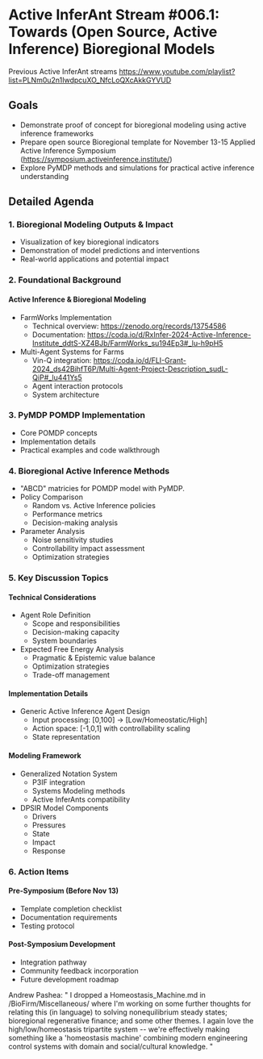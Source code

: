 # Active InferAnt Stream #006.1: Towards (Open Source, Active Inference) Bioregional Models

Previous Active InferAnt streams
<https://www.youtube.com/playlist?list=PLNm0u2n1IwdpcuXO_NfcLoQXcAkkGYVUD>

## Goals

- Demonstrate proof of concept for bioregional modeling using active inference frameworks
- Prepare open source Bioregional template for November 13-15 Applied Active Inference Symposium (<https://symposium.activeinference.institute/>)
- Explore PyMDP methods and simulations for practical active inference understanding

## Detailed Agenda

### 1. Bioregional Modeling Outputs & Impact

- Visualization of key bioregional indicators
- Demonstration of model predictions and interventions
- Real-world applications and potential impact

### 2. Foundational Background

#### Active Inference & Bioregional Modeling

- FarmWorks Implementation
  - Technical overview: <https://zenodo.org/records/13754586>
  - Documentation: <https://coda.io/d/RxInfer-2024-Active-Inference-Institute_ddtS-XZ4BJb/FarmWorks_su194Ep3#_lu-h9pH5>
- Multi-Agent Systems for Farms
  - Vin-Q integration: <https://coda.io/d/FLI-Grant-2024_ds42BihfT6P/Multi-Agent-Project-Description_sudL-QiP#_lu441Ys5>
  - Agent interaction protocols
  - System architecture

### 3. PyMDP POMDP Implementation

- Core POMDP concepts
- Implementation details
- Practical examples and code walkthrough

### 4. Bioregional Active Inference Methods

- "ABCD" matricies for POMDP model with PyMDP.
- Policy Comparison
  - Random vs. Active Inference policies
  - Performance metrics
  - Decision-making analysis
- Parameter Analysis
  - Noise sensitivity studies
  - Controllability impact assessment
  - Optimization strategies

### 5. Key Discussion Topics

#### Technical Considerations

- Agent Role Definition
  - Scope and responsibilities
  - Decision-making capacity
  - System boundaries
- Expected Free Energy Analysis
  - Pragmatic & Epistemic value balance
  - Optimization strategies
  - Trade-off management

#### Implementation Details

- Generic Active Inference Agent Design
  - Input processing: [0,100] → [Low/Homeostatic/High]
  - Action space: [-1,0,1] with controllability scaling
  - State representation

#### Modeling Framework

- Generalized Notation System
  - P3IF integration
  - Systems Modeling methods
  - Active InferAnts compatibility
- DPSIR Model Components
  - Drivers
  - Pressures
  - State
  - Impact
  - Response

### 6. Action Items

#### Pre-Symposium (Before Nov 13)

- Template completion checklist
- Documentation requirements
- Testing protocol

#### Post-Symposium Development

- Integration pathway
- Community feedback incorporation
- Future development roadmap


Andrew Pashea: " I dropped a Homeostasis_Machine.md in /BioFirm/Miscellaneous/ where I'm working on some further thoughts for relating this (in language) to solving nonequilibrium steady states; bioregional regenerative finance; and some other themes. I again love the high/low/homeostasis tripartite system -- we're effectively making something like a 'homeostasis machine' combining modern engineering control systems with domain and social/cultural knowledge. "